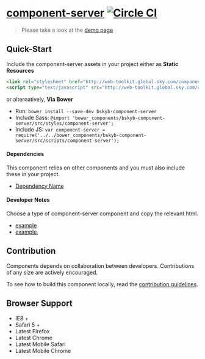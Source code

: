 [component-server](http://skyglobal.github.io/component-server/)  [![Circle CI](https://circleci.com/gh/skyglobal/component-server/tree/master.svg?style=svg)](https://circleci.com/gh/skyglobal/component-server/tree/master)
========================

> Please take a look at the [demo page](http://skyglobal.github.io/component-server/)


## Quick-Start

Include the component-server assets in your project either as **Static Resources**

```html
<link rel="stylesheet" href="http://web-toolkit.global.sky.com/components/component-server/0.0.1/styles/component-server.css" />
<script type="text/javascript" src="http://web-toolkit.global.sky.com/components/component-server/0.0.1/scripts/component-server.min.js"></script>
```

or alternatively, **Via Bower**

 * Run: `bower install --save-dev bskyb-component-server`
 * Include Sass: `@import 'bower_components/bskyb-component-server/src/styles/component-server';`
 * Include JS: `var component-server = require('../../bower_components/bskyb-component-server/src/scripts/component-server');`


#### Dependencies

This component relies on other components and you must also include these in your project.

 * [Dependency Name](https://github.com/skyglobal/DependencyName)

#### Developer Notes

Choose a type of component-server component and copy the relevant html.
 * [example](demo/_includes/example.html)
 * [example](demo/_includes/example.html),

## Contribution

Components depends on collaboration between developers. Contributions of any size are actively encouraged.

To see how to build this component locally, read the [contribution guidelines](CONTRIBUTING.md).

## Browser Support

 * IE8 +
 * Safari 5 +
 * Latest Firefox
 * Latest Chrome
 * Latest Mobile Safari
 * Latest Mobile Chrome
